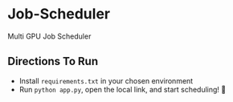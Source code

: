 # Job-Scheduler
Multi GPU Job Scheduler

## Directions To Run
* Install `requirements.txt` in your chosen environment
* Run `python app.py`, open the local link, and start scheduling! 📅

